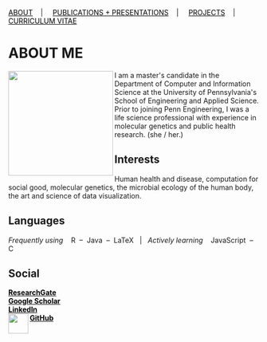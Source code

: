 <div class="topnav">
  <a href="about.html" style="color: rgb(0,0,0)"><font color="000000">ABOUT</font></a>&nbsp;&nbsp;&nbsp;&nbsp;|&nbsp;&nbsp;&nbsp;&nbsp;
  <a href="pubs.html" style="color: rgb(0,0,0)"><font color="000000">PUBLICATIONS + PRESENTATIONS</font></a>&nbsp;&nbsp;&nbsp;&nbsp;|&nbsp;&nbsp;&nbsp;&nbsp;
  <a href="projects.html" style="color: rgb(0,0,0)"><font color="000000">PROJECTS</font></a>&nbsp;&nbsp;&nbsp;&nbsp;|&nbsp;&nbsp;&nbsp;&nbsp;
  <a href="cv.html" style="color: rgb(0,0,0)"><font color="000000">CURRICULUM VITAE</font></a> 
</div>

# ABOUT ME

<img src="https://user-images.githubusercontent.com/50045763/71025066-5043d600-20d4-11ea-9eb8-d3ae779b94ab.jpg" width="210" align="left"/>

I am a master's candidate in the Department of Computer and Information Science at the University of Pennsylvania's School of Engineering and Applied Science. Prior to joining Penn Engineering, I was a life science professional with experience in molecular genetics and public health research. (she / her.)

## Interests

Human health and disease, computation for social good, molecular genetics, the microbial ecology of the human body, the art and science of data visualization.

## Languages

*Frequently using* &nbsp;&nbsp; R &nbsp;–&nbsp; Java &nbsp;–&nbsp; LaTeX &nbsp; | &nbsp;
*Actively learning* &nbsp;&nbsp; JavaScript &nbsp;–&nbsp; C

## Social
<div class="SOCIAL">
  <b><a href="https://www.researchgate.net/profile/Jacqueline_Maasch" style="color: rgb(0,0,0)" target="_blank"><font color="000000">ResearchGate</font></a><br>
  <a href="https://scholar.google.com/citations?user=5l9n9J8AAAAJ&hl=en&oi=ao" style="color: rgb(0,0,0)" target="_blank"><font color="000000">Google Scholar</font></a><br>
  <a href="https://www.linkedin.com/in/jmaasch/" style="color: rgb(0,0,0)" target="_blank"><font color="000000">LinkedIn</font></a><br>
    <img src="http://i.imgur.com/9I6NRUm.png" width="40" align="left"/>
    <a href="https://github.com/jmaasch" style="color: rgb(0,0,0)" target="_blank"><font color="000000">GitHub</font></a></b>
</div>



